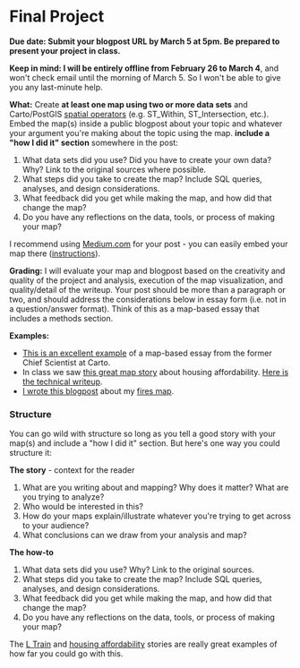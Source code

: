 # Final Project

**Due date: Submit your blogpost URL by March 5 at 5pm. Be prepared to present your project in class.**

**Keep in mind:  I will be entirely offline from February 26 to March 4**, and won't check email until the morning of March 5. So I won't be able to give you any last-minute help.

**What:** Create **at least one map using two or more data sets** and Carto/PostGIS [spatial operators](http://postgis.org/docs/reference.html#Spatial_Relationships_Measurements) (e.g. ST_Within, ST_Intersection, etc.). Embed the map(s) inside a public blogpost about your topic and whatever your argument you're making about the topic using the map. **include a "how I did it" section** somewhere in the post:

1. What data sets did you use? Did you have to create your own data? Why? Link to the original sources where possible.  
2. What steps did you take to create the map? Include SQL queries, analyses, and design considerations.  
3. What feedback did you get while making the map, and how did that change the map?  
4. Do you have any reflections on the data, tools, or process of making your map?  

 I recommend using [Medium.com](https://www.medium.com) for your post - you can easily embed your map there ([instructions](https://medium.com/@andrewxhill/how-to-add-maps-to-a-medium-post-8e881f99c56d)).

**Grading:** I will evaluate your map and blogpost based on the creativity and quality of the project and analysis, execution of the map visualization, and quality/detail of the writeup. Your post should be more than a paragraph or two, and should address the considerations below in essay form (i.e. not in a question/answer format). Think of this as a map-based essay that includes a methods section.

**Examples:**
* [This is an excellent example](https://carto.com/blog/looking-at-the-l/) of a map-based essay from the former Chief Scientist at Carto.
* In class we saw [this great map story](https://nation.maps.arcgis.com/apps/Cascade/index.html?appid=de7f932e3a1d494f9c9d9a67fb0de646) about housing affordability. [Here is the technical writeup](https://blogs.esri.com/esri/arcgis/2017/09/11/how-to-make-this-crazy-map/).
* [I wrote this blogpost](https://blog.mapbox.com/santa-rosa-fire-map-how-i-built-it-ef2483f5b92e) about my [fires map](https://robinkraft.github.io/norcal-fires-imagery/compare.html).

### Structure
You can go wild with structure so long as you tell a good story with your map(s) and include a "how I did it" section. But here's one way you could structure it:

**The story** - context for the reader
1. What are you writing about and mapping? Why does it matter? What are you trying to analyze?
2. Who would be interested in this?
3. How do your maps explain/illustrate whatever you're trying to get across to your audience?
4. What conclusions can we draw from your analysis and map?

**The how-to**
1. What data sets did you use? Why? Link to the original sources.  
2. What steps did you take to create the map? Include SQL queries, analyses, and design considerations.  
3. What feedback did you get while making the map, and how did that change the map?  
4. Do you have any reflections on the data, tools, or process of making your map?  

The [L Train](https://carto.com/blog/looking-at-the-l/) and [housing affordability](https://nation.maps.arcgis.com/apps/Cascade/index.html?appid=de7f932e3a1d494f9c9d9a67fb0de646) stories are really great examples of how far you could go with this.
